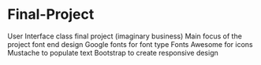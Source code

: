 # Final-Project
User Interface class final project (imaginary business)
Main focus of the project font end design
Google fonts for font type
Fonts Awesome for icons
Mustache to populate text
Bootstrap to create responsive design
